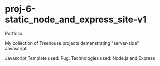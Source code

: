 # proj-6-static_node_and_express_site-v1
 Portfolio 
 
 
My collection of Treehouse projects demenstrating "server-side" Javascript.

Javascript Template used: Pug. 
Technologies used: Node.js and Express 
